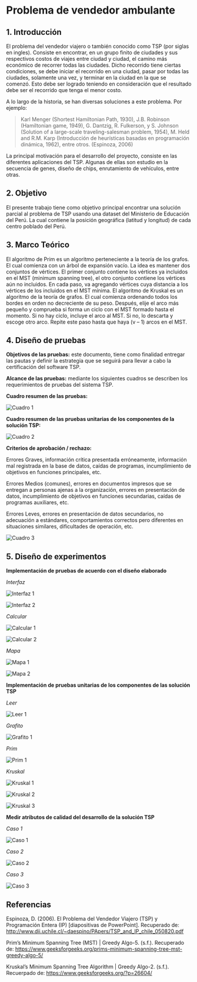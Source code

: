 # Problema de vendedor ambulante

## 1. Introducción

El problema del vendedor viajero o también conocido como TSP (por siglas en ingles). Consiste en encontrar, en un grupo finito de ciudades y sus respectivos costos de viajes entre ciudad y ciudad, el camino más económico de recorrer todas las ciudades. Dicho recorrido tiene ciertas condiciones, se debe iniciar el recorrido en una ciudad, pasar por todas las ciudades, solamente una vez, y terminar en la ciudad en la que se comenzó. Esto debe ser logrado teniendo en consideración que el resultado debe ser el recorrido que tenga el menor costo.

A lo largo de la historia, se han diversas soluciones a este problema. Por ejemplo:

> Karl Menger (Shortest Hamiltonian Path, 1930), J.B. Robinson (Hamiltonian game, 1949), G. Dantzig, R. Fulkerson, y S. Johnson (Solution of a large-scale traveling-salesman problem, 1954), M. Held and R.M. Karp (Introducción de heurísticas basadas en programación dinámica, 1962), entre otros. (Espinoza, 2006)

La principal motivación para el desarrollo del proyecto, consiste en las diferentes aplicaciones del TSP. Algunas de ellas son estudio en la secuencia de genes, diseño de chips, enrutamiento de vehículos, entre otras.

## 2. Objetivo

El presente trabajo tiene como objetivo principal encontrar una solución parcial al problema de TSP usando una dataset del Ministerio de Educación del Perú. La cual contiene la posición geográfica (latitud y longitud) de cada centro poblado del Perú.

## 3.	Marco Teórico

El algoritmo de Prim es un algoritmo perteneciente a la teoría de los grafos. El cual comienza con un árbol de expansión vacío. La idea es mantener dos conjuntos de vértices. El primer conjunto contiene los vértices ya incluidos en el MST (minimum spanning tree), el otro conjunto contiene los vértices aún no incluidos. En cada paso, va agregando vértices cuya distancia a los vértices de los incluidos en el MST mínima. 
El algoritmo de Kruskal es un algoritmo de la teoría de grafos. El cual comienza ordenando todos los bordes en orden no decreciente de su peso. Después, elije el arco más pequeño y comprueba si forma un ciclo con el MST formado hasta el momento. Si no hay ciclo, incluye el arco al MST. Si no, lo descarta y escoge otro arco. Repite este paso hasta que haya (v – 1) arcos en el MST.

## 4. Diseño de pruebas

**Objetivos de las pruebas:** este documento, tiene como finalidad entregar las pautas y definir la estrategia que se seguirá para llevar a cabo la certificación del software TSP. 

**Alcance de las pruebas:** mediante los siguientes cuadros se describen los requerimientos de pruebas del sistema TSP.

**Cuadro resumen de las pruebas:** 

![Cuadro 1](https://i.ibb.co/W58F4mr/Cuadro1.jpg)

**Cuadro resumen de las pruebas unitarias de los componentes de la solución TSP:**

![Cuadro 2](https://i.ibb.co/M5B7vb2/Cuadro2.jpg)

**Criterios de aprobación / rechazo:**

Errores Graves, información crítica presentada erróneamente, información mal registrada en la base de datos, caídas de programas, incumplimiento de objetivos en funciones principales, etc. 

Errores Medios (comunes), errores en documentos impresos que se entregan a personas ajenas a la organización, errores en presentación de datos, incumplimiento de objetivos en funciones secundarias, caídas de programas auxiliares, etc.

Errores Leves, errores en presentación de datos secundarios, no adecuación a estándares, comportamientos correctos pero diferentes en situaciones similares, dificultades de operación, etc.

![Cuadro 3](https://i.ibb.co/fQfsbxc/Cuadro3.jpg)

## 5. Diseño de experimentos

**Implementación de pruebas de acuerdo con el diseño elaborado**

*Interfaz*

![Interfaz 1](https://i.ibb.co/tQ4yKG4/Codigo1.jpg)

![Interfaz 2](https://i.ibb.co/KmtNZYh/Interfaz2.jpg)

*Calcular*

![Calcular 1](https://i.ibb.co/PgrjPjy/Calcular1.jpg)

![Calcular 2](https://i.ibb.co/VwwFkyP/Calcular2.jpg)

*Mapa*

![Mapa 1](https://i.ibb.co/D19d7hF/Mapa1.jpg)

![Mapa 2](https://i.ibb.co/zJpthqv/Mapa2.jpg)

**Implementación de pruebas unitarias de los componentes de las solución TSP**

*Leer*

![Leer 1](https://i.ibb.co/kBtqgrK/Leer1.jpg)

*Grafito*

![Grafito 1](https://i.ibb.co/XJ7qsY8/Grafito1.jpg)

*Prim*

![Prim 1](https://i.ibb.co/m5RgsP2/Prim1.jpg)

*Kruskal*

![Kruskal 1](https://i.ibb.co/ThPvm09/Kruskal1.jpg)

![Kruskal 2](https://i.ibb.co/mNjNQwT/Kruskal2.jpg)

![Kruskal 3](https://i.ibb.co/qRkGXz9/Kruskal3.jpg)

**Medir atributos de calidad del desarrollo de la solución TSP**

*Caso 1*

![Caso 1](https://i.ibb.co/V9pvHxY/Caso1.jpg)

*Caso 2*

![Caso 2](https://i.ibb.co/q7WwK0y/Caso2.jpg)

*Caso 3*

![Caso 3](https://i.ibb.co/wN3F9Rb/Caso3.jpg)

## Referencias

Espinoza, D. (2006). El Problema del Vendedor Viajero (TSP) y Programación Entera (IP) [diapositivas de PowerPoint]. Recuperado de: http://www.dii.uchile.cl/~daespino/PApers/TSP_and_IP_chile_050820.pdf

Prim’s Minimum Spanning Tree (MST) | Greedy Algo-5. (s.f.). Recuperado de: https://www.geeksforgeeks.org/prims-minimum-spanning-tree-mst-greedy-algo-5/

Kruskal’s Minimum Spanning Tree Algorithm | Greedy Algo-2. (s.f.). Recuerpado de: https://www.geeksforgeeks.org/?p=26604/
